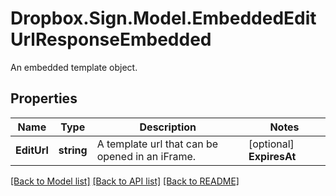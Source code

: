 # Dropbox.Sign.Model.EmbeddedEditUrlResponseEmbedded
An embedded template object.

## Properties

Name | Type | Description | Notes
------------ | ------------- | ------------- | -------------
**EditUrl** | **string** |  A template url that can be opened in an iFrame.  | [optional] **ExpiresAt** | **int** |  The specific time that the the `edit_url` link expires, in epoch.  | [optional] 

[[Back to Model list]](../README.md#documentation-for-models) [[Back to API list]](../README.md#documentation-for-api-endpoints) [[Back to README]](../README.md)

